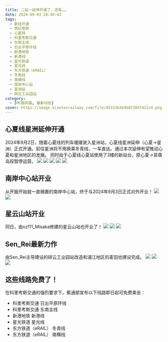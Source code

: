 ```yaml
---
title: 二站一延伸开通了，还有……
date: 2024-09-03 20:49:43
tags:
  - 新线开通
  - 真纪电铁
  - 心夏线
  - 科里考斯交通
  - 东南主线
  - 日出平原环线
  - 新港地铁
  - 新港线
  - 星光铁道
  - 星光线
  - 东方铁道（eRAIL）
  - 冬青线
  - 南横线
  - 南岸中心站
  - 星洲站
  - 碎云工业园站
category:
  - [MC服务器, 最新动态]
cover: https://image.kivotosrailway.com/file/45313b469b8f285f421c4.png
---
```

## 心夏线星洲延伸开通
2024年9月2日，随着心夏线的列车缓缓驶入星洲站，心夏线星洲延伸（心夏→星洲）正式开通。前往星洲将不用换乘冬青线，一车直达。通过本次延伸有望推动心夏和星洲地区的发展。
同时由于心夏线心夏站使用了3楼的新站台，原心夏→苜蓿岛段暂停运营。
![](https://image.kivotosrailway.com/file/56a2bf52ca0015f64e71d.png)
![](https://image.kivotosrailway.com/file/eebcefd3191dad8261ef6.png)
![](https://image.kivotosrailway.com/file/5f5079bb19db2e52da609.png)
![](https://image.kivotosrailway.com/file/2189f53b0e94701e9be56.png)
![](https://image.kivotosrailway.com/file/80de69a920046eaac56bb.png)

## 南岸中心站开业
从开服开始就一直搁置的南岸中心站，终于与2024年9月3日正式对外开业！
![](https://image.kivotosrailway.com/file/3fc68403456ba3e1756e6.png)
![](https://image.kivotosrailway.com/file/d2f727003366c76f8af78.png)

## 星云山站开业
同日，由xz111_Misaka修建的星云山站也开业了！
![](https://image.kivotosrailway.com/file/f07ebc9876e64274fc6c8.png)
![](https://image.kivotosrailway.com/file/e48b23103d8aa9272f90e.png)
![](https://image.kivotosrailway.com/file/0237af1fb21aa90166121.png)

## Sen_Rei最新力作
由Sen_Rei主导建设的碎云工业园站改造和浦江地区的麦田也建设完成。
![](https://image.kivotosrailway.com/file/4b1968a20a31f21495cd2.png)
![](https://image.kivotosrailway.com/file/3e33a62d31b942192eec2.png)
![](https://image.kivotosrailway.com/file/1ee0fbd8756580206f9d3.png)

## 这些线路免费了！
在科里考斯交通的强烈要求下，蕉通部宣布以下线路即日起可免费乘坐：
* 科里考斯交通 日出平原环线
* 科里考斯交通 东南主线
* 新港地铁 新港线
* 星光铁道 星光线
* 东方铁道（eRAIL） 冬青线
* 东方铁道（eRAIL） 南横线